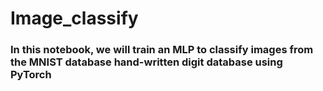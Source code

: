# Image_classify

### In this notebook, we will train an MLP to classify images from the MNIST database hand-written digit database using PyTorch
